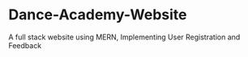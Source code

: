 # Dance-Academy-Website
A full stack website using MERN, Implementing User Registration and Feedback

